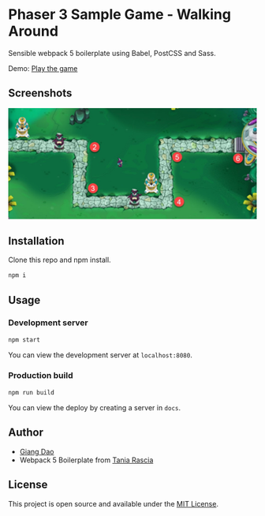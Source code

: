 # Phaser 3 Sample Game - Walking Around

Sensible webpack 5 boilerplate using Babel, PostCSS and Sass.

Demo: [Play the game](https://truonggiangdao.github.io/phaser3-walking-around/)

## Screenshots

![ScreenIntro](public/images/screen-1.jpg)

## Installation

Clone this repo and npm install.

```bash
npm i
```

## Usage

### Development server

```bash
npm start
```

You can view the development server at `localhost:8080`.

### Production build

```bash
npm run build
```

You can view the deploy by creating a server in `docs`.

## Author

- [Giang Dao](https://github.com/truonggiangdao)
- Webpack 5 Boilerplate from [Tania Rascia](https://github.com/taniarascia/webpack-boilerplate)

## License

This project is open source and available under the [MIT License](LICENSE).
